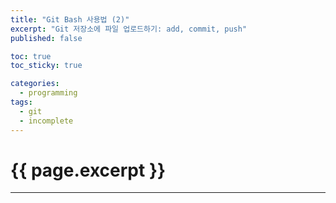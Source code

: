 ```yaml
---
title: "Git Bash 사용법 (2)"
excerpt: "Git 저장소에 파일 업로드하기: add, commit, push"
published: false

toc: true
toc_sticky: true

categories:
  - programming
tags:
  - git
  - incomplete
---
```

# {{ page.excerpt }}
---
